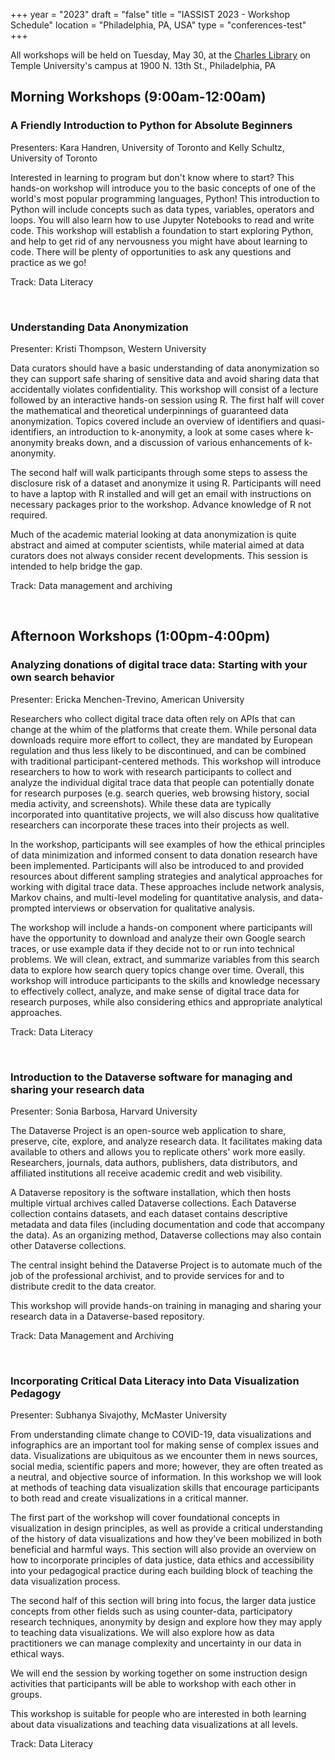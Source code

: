 +++
year = "2023"
draft = "false"
title = "IASSIST 2023 - Workshop Schedule"
location = "Philadelphia, PA, USA"
type = "conferences-test"
+++

All workshops will be held on Tuesday, May 30, at the [Charles Library](https://library.temple.edu/libraries/charles-library) on Temple University's campus at 1900 N. 13th St., Philadelphia, PA

## **Morning Workshops** (9:00am-12:00am)

### **A Friendly Introduction to Python for Absolute Beginners**

Presenters:
Kara Handren, University of Toronto and Kelly Schultz, University of Toronto
	
Interested in learning to program but don't know where to start? This hands-on workshop will introduce you to the basic concepts of one of the world's most popular programming languages, Python! This introduction to Python will include concepts such as data types, variables, operators and loops. You will also learn how to use Jupyter Notebooks to read and write code. This workshop will establish a foundation to start exploring Python, and help to get rid of any nervousness you might have about learning to code. There will be plenty of opportunities to ask any questions and practice as we go!
	
Track: Data Literacy
	
</br>

### **Understanding Data Anonymization**
	
Presenter: Kristi Thompson, Western University
	
Data curators should have a basic understanding of data anonymization so they can support safe sharing of sensitive data and avoid sharing data that accidentally violates confidentiality. This workshop will consist of a lecture followed by an interactive hands-on session using R. The first half will cover the mathematical and theoretical underpinnings of guaranteed data anonymization. Topics covered include an overview of identifiers and quasi-identifiers, an introduction to k-anonymity, a look at some cases where k-anonymity breaks down, and a discussion of various enhancements of k-anonymity.

The second half will walk participants through some steps to assess the disclosure risk of a dataset and anonymize it using R. Participants will need to have a laptop with R installed and will get an email with instructions on necessary packages prior to the workshop. Advance knowledge of R not required.

Much of the academic material looking at data anonymization is quite abstract and aimed at computer scientists, while material aimed at data curators does not always consider recent developments. This session is intended to help bridge the gap.

Track: Data management and archiving
	
</br>

## **Afternoon Workshops** (1:00pm-4:00pm)

### **Analyzing donations of digital trace data: Starting with your own search behavior**

Presenter: Ericka Menchen-Trevino, American University

Researchers who collect digital trace data often rely on APIs that can change at the whim of the platforms that create them. While personal data downloads require more effort to collect, they are mandated by European regulation and thus less likely to be discontinued, and can be combined with traditional participant-centered methods. This workshop will introduce researchers to how to work with research participants to collect and analyze the individual digital trace data that people can potentially donate for research purposes (e.g. search queries, web browsing history, social media activity, and screenshots). While these data are typically incorporated into quantitative projects, we will also discuss how qualitative researchers can incorporate these traces into their projects as well.

In the workshop, participants will see examples of how the ethical principles of data minimization and informed consent to data donation research have been implemented. Participants will also be introduced to and provided resources about different sampling strategies and analytical approaches for working with digital trace data. These approaches include network analysis, Markov chains, and multi-level modeling for quantitative analysis, and data-prompted interviews or observation for qualitative analysis.

The workshop will include a hands-on component where participants will have the opportunity to download and analyze their own Google search traces, or use example data if they decide not to or run into technical problems. We will clean, extract, and summarize variables from this search data to explore how search query topics change over time. Overall, this workshop will introduce participants to the skills and knowledge necessary to effectively collect, analyze, and make sense of digital trace data for research purposes, while also considering ethics and appropriate analytical approaches.
	
Track: Data Literacy
	
</br>

### **Introduction to the Dataverse software for managing and sharing your research data**
	
Presenter: Sonia Barbosa, Harvard University
	
The Dataverse Project is an open-source web application to share, preserve, cite, explore, and analyze research data. It facilitates making data available to others and allows you to replicate others' work more easily. Researchers, journals, data authors, publishers, data distributors, and affiliated institutions all receive academic credit and web visibility.

A Dataverse repository is the software installation, which then hosts multiple virtual archives called Dataverse collections. Each Dataverse collection contains datasets, and each dataset contains descriptive metadata and data files (including documentation and code that accompany the data). As an organizing method, Dataverse collections may also contain other Dataverse collections.

The central insight behind the Dataverse Project is to automate much of the job of the professional archivist, and to provide services for and to distribute credit to the data creator.

This workshop will provide hands-on training in managing and sharing your research data in a Dataverse-based repository.
	
Track: Data Management and Archiving
	
</br>

### **Incorporating Critical Data Literacy into Data Visualization Pedagogy**
	
Presenter: Subhanya Sivajothy, McMaster University

From understanding climate change to COVID-19, data visualizations and infographics are an important tool for making sense of complex issues and data. Visualizations are ubiquitous as we encounter them in news sources, social media, scientific papers and more; however, they are often treated as a neutral, and objective source of information. In this workshop we will look at methods of teaching data visualization skills that encourage participants to both read and create visualizations in a critical manner.

The first part of the workshop will cover foundational concepts in visualization in design principles, as well as provide a critical understanding of the history of data visualizations and how they’ve been mobilized in both beneficial and harmful ways. This section will also provide an overview on how to incorporate principles of data justice, data ethics and accessibility into your pedagogical practice during each building block of teaching the data visualization process.

The second half of this section will bring into focus, the larger data justice concepts from other fields such as using counter-data, participatory research techniques, anonymity by design and explore how they may apply to teaching data visualizations. We will also explore how as data practitioners we can manage complexity and uncertainty in our data in ethical ways.

We will end the session by working together on some instruction design activities that participants will be able to workshop with each other in groups.

This workshop is suitable for people who are interested in both learning about data visualizations and teaching data visualizations at all levels.
	

Track: Data Literacy
